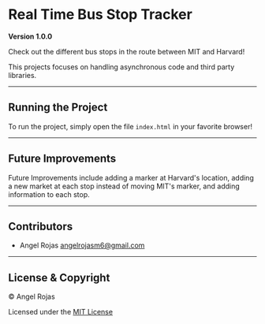 # Real Time Bus Stop Tracker

**Version 1.0.0**

Check out the different bus stops in the route between MIT and Harvard!

This projects focuses on handling asynchronous code and third party libraries.

---

## Running the Project

To run the project, simply open the file `index.html` in your favorite browser!

---

## Future Improvements

Future Improvements include adding a marker at Harvard's location, adding a new market at each stop
instead of moving MIT's marker, and adding information to each stop.

---

## Contributors

-  Angel Rojas <angelrojasm6@gmail.com>

---

## License & Copyright

&copy; Angel Rojas

Licensed under the [MIT License](LICENSE)
